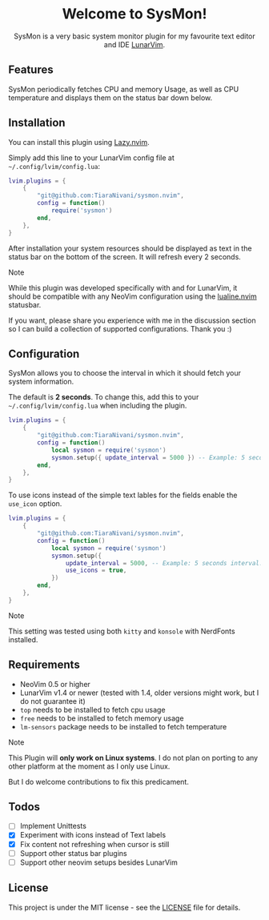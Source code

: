 <h1 align="center">
Welcome to SysMon!
</h1>

<p align="center">
SysMon is a very basic system monitor plugin for my favourite text editor and IDE <a href="github.com/Lunarvim/LunarVim">LunarVim</a>.
</p>

## Features

SysMon periodically fetches CPU and memory Usage, as well as CPU temperature and displays them on the status bar down
below.

## Installation

You can install this plugin using [Lazy.nvim](https://github.com/folke/lazy.nvim).

Simply add this line to your LunarVim config file at `~/.config/lvim/config.lua`:

```Lua
lvim.plugins = {
    {
        "git@github.com:TiaraNivani/sysmon.nvim",
        config = function()
            require('sysmon')
        end,
    },
}
```

After installation your system resources should be displayed as text in the status bar on the bottom of the screen.
It will refresh every 2 seconds.

> [!Note]
> While this plugin was developed specifically with and for LunarVim, it should be compatible with any NeoVim configuration
> using the [lualine.nvim](https://github.com/nvim-lualine/lualine.nvim) statusbar.
>
> If you want, please share you experience with me in the discussion section so I can build a collection of supported configurations. Thank you :)

## Configuration

SysMon allows you to choose the interval in which it should fetch your system information.

The default is **2 seconds**. To change this, add this to your `~/.config/lvim/config.lua` when including the plugin.

```Lua
lvim.plugins = {
    {
        "git@github.com:TiaraNivani/sysmon.nvim",
        config = function()
            local sysmon = require('sysmon')
            sysmon.setup({ update_interval = 5000 }) -- Example: 5 seconds interval. Change this to the value you want.
        end,
    },
}
```

To use icons instead of the simple text lables for the fields enable the `use_icon` option.

```Lua
lvim.plugins = {
    {
        "git@github.com:TiaraNivani/sysmon.nvim",
        config = function()
            local sysmon = require('sysmon')
            sysmon.setup({
                update_interval = 5000, -- Example: 5 seconds interval. Change this to the value you want.
                use_icons = true,
            })
        end,
    },
}
```

> [!Note]
> This setting was tested using both `kitty` and `konsole` with NerdFonts installed.

## Requirements

- NeoVim 0.5 or higher
- LunarVim v1.4 or newer (tested with 1.4, older versions might work, but I do not guarantee it)
- `top` needs to be installed to fetch cpu usage
- `free` needs to be installed to fetch memory usage
- `lm-sensors` package needs to be installed to fetch temperature

> [!Note]
> This Plugin will **only work on Linux systems**.
> I do not plan on porting to any other platform at the moment as I only use Linux.
>
> But I do welcome contributions to fix this predicament.

## Todos

- [ ] Implement Unittests
- [x] Experiment with icons instead of Text labels
- [x] Fix content not refreshing when cursor is still
- [ ] Support other status bar plugins
- [ ] Support other neovim setups besides LunarVim

## License

This project is under the MIT license - see the [LICENSE](./LICENSE) file for details.
